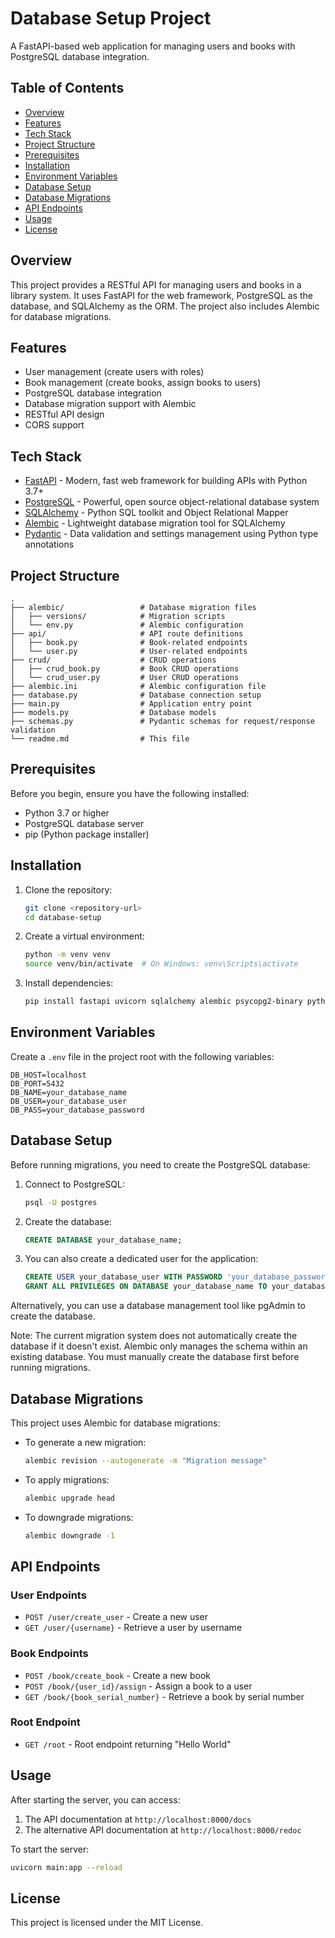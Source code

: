 # Database Setup Project

A FastAPI-based web application for managing users and books with PostgreSQL database integration.

## Table of Contents

- [Overview](#overview)
- [Features](#features)
- [Tech Stack](#tech-stack)
- [Project Structure](#project-structure)
- [Prerequisites](#prerequisites)
- [Installation](#installation)
- [Environment Variables](#environment-variables)
- [Database Setup](#database-setup)
- [Database Migrations](#database-migrations)
- [API Endpoints](#api-endpoints)
- [Usage](#usage)
- [License](#license)

## Overview

This project provides a RESTful API for managing users and books in a library system. It uses FastAPI for the web framework, PostgreSQL as the database, and SQLAlchemy as the ORM. The project also includes Alembic for database migrations.

## Features

- User management (create users with roles)
- Book management (create books, assign books to users)
- PostgreSQL database integration
- Database migration support with Alembic
- RESTful API design
- CORS support

## Tech Stack

- [FastAPI](https://fastapi.tiangolo.com/) - Modern, fast web framework for building APIs with Python 3.7+
- [PostgreSQL](https://www.postgresql.org/) - Powerful, open source object-relational database system
- [SQLAlchemy](https://www.sqlalchemy.org/) - Python SQL toolkit and Object Relational Mapper
- [Alembic](https://alembic.sqlalchemy.org/) - Lightweight database migration tool for SQLAlchemy
- [Pydantic](https://pydantic-docs.helpmanual.io/) - Data validation and settings management using Python type annotations

## Project Structure

```
.
├── alembic/                 # Database migration files
│   ├── versions/            # Migration scripts
│   └── env.py               # Alembic configuration
├── api/                     # API route definitions
│   ├── book.py              # Book-related endpoints
│   └── user.py              # User-related endpoints
├── crud/                    # CRUD operations
│   ├── crud_book.py         # Book CRUD operations
│   └── crud_user.py         # User CRUD operations
├── alembic.ini              # Alembic configuration file
├── database.py              # Database connection setup
├── main.py                  # Application entry point
├── models.py                # Database models
├── schemas.py               # Pydantic schemas for request/response validation
└── readme.md                # This file
```

## Prerequisites

Before you begin, ensure you have the following installed:
- Python 3.7 or higher
- PostgreSQL database server
- pip (Python package installer)

## Installation

1. Clone the repository:
   ```bash
   git clone <repository-url>
   cd database-setup
   ```

2. Create a virtual environment:
   ```bash
   python -m venv venv
   source venv/bin/activate  # On Windows: venv\Scripts\activate
   ```

3. Install dependencies:
   ```bash
   pip install fastapi uvicorn sqlalchemy alembic psycopg2-binary python-dotenv
   ```

## Environment Variables

Create a `.env` file in the project root with the following variables:

```env
DB_HOST=localhost
DB_PORT=5432
DB_NAME=your_database_name
DB_USER=your_database_user
DB_PASS=your_database_password
```

## Database Setup

Before running migrations, you need to create the PostgreSQL database:

1. Connect to PostgreSQL:
   ```bash
   psql -U postgres
   ```

2. Create the database:
   ```sql
   CREATE DATABASE your_database_name;
   ```

3. You can also create a dedicated user for the application:
   ```sql
   CREATE USER your_database_user WITH PASSWORD 'your_database_password';
   GRANT ALL PRIVILEGES ON DATABASE your_database_name TO your_database_user;
   ```

Alternatively, you can use a database management tool like pgAdmin to create the database.

Note: The current migration system does not automatically create the database if it doesn't exist. Alembic only manages the schema within an existing database. You must manually create the database first before running migrations.

## Database Migrations

This project uses Alembic for database migrations:

- To generate a new migration:
  ```bash
  alembic revision --autogenerate -m "Migration message"
  ```

- To apply migrations:
  ```bash
  alembic upgrade head
  ```

- To downgrade migrations:
  ```bash
  alembic downgrade -1
  ```

## API Endpoints

### User Endpoints

- `POST /user/create_user` - Create a new user
- `GET /user/{username}` - Retrieve a user by username

### Book Endpoints

- `POST /book/create_book` - Create a new book
- `POST /book/{user_id}/assign` - Assign a book to a user
- `GET /book/{book_serial_number}` - Retrieve a book by serial number

### Root Endpoint

- `GET /root` - Root endpoint returning "Hello World"

## Usage

After starting the server, you can access:

1. The API documentation at `http://localhost:8000/docs`
2. The alternative API documentation at `http://localhost:8000/redoc`

To start the server:
```bash
uvicorn main:app --reload
```

## License

This project is licensed under the MIT License.